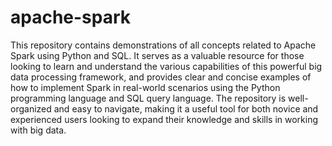 # apache-spark


This repository contains demonstrations of all concepts related to Apache Spark using Python and SQL. It serves as a valuable resource for those looking to learn and understand the various capabilities of this powerful big data processing framework, and provides clear and concise examples of how to implement Spark in real-world scenarios using the Python programming language and SQL query language. The repository is well-organized and easy to navigate, making it a useful tool for both novice and experienced users looking to expand their knowledge and skills in working with big data.
